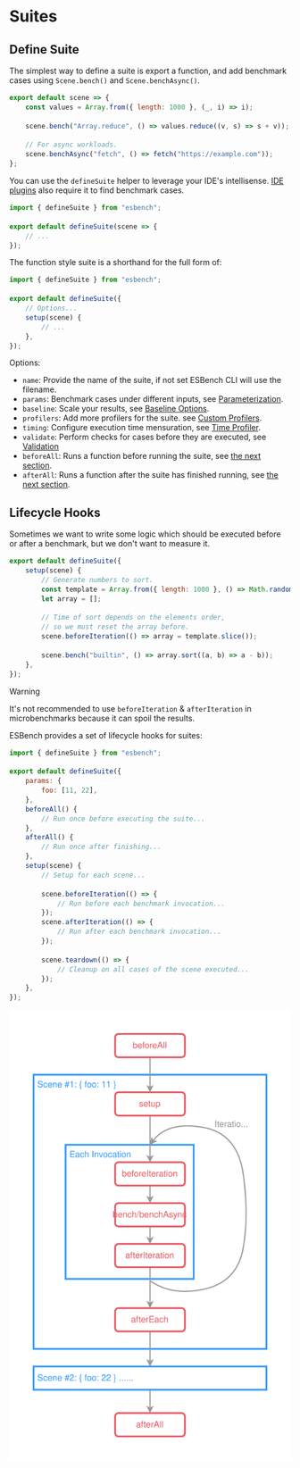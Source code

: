 # Suites



## Define Suite

The simplest way to define a suite is export a function, and add benchmark cases using `Scene.bench()` and `Scene.benchAsync()`.

```javascript
export default scene => {
	const values = Array.from({ length: 1000 }, (_, i) => i);
	
	scene.bench("Array.reduce", () => values.reduce((v, s) => s + v));
	
	// For async workloads.
	scene.benchAsync("fetch", () => fetch("https://example.com"));
};
```

You can use the `defineSuite` helper to leverage your IDE's intellisense. [IDE plugins](./ide-integration) also require it to find benchmark cases.

```javascript
import { defineSuite } from "esbench";

export default defineSuite(scene => {
	// ...
});
```

The function style suite is a shorthand for the full form of:

```javascript
import { defineSuite } from "esbench";

export default defineSuite({
	// Options...
	setup(scene) {
		// ...
    },
});
```

Options:

* `name`: Provide the name of the suite, if not set ESBench CLI will use the filename.
* `params`: Benchmark cases under different inputs, see [Parameterization](./parameterization).
* `baseline`: Scale your results, see [Baseline Options](./baselines).
* `profilers`: Add more profilers for the suite. see [Custom Profilers](../api/profiler).
* `timing`: Configure execution time mensuration, see [Time Profiler](./time-profiler).
* `validate`: Perform checks for cases before they are executed, see [Validation](./validation)
* `beforeAll`: Runs a function before running the suite, see [the next section](./suites#lifecycle-hooks).
* `afterAll`: Runs a function after the suite has finished running, see [the next section](./suites#lifecycle-hooks).

## Lifecycle Hooks

Sometimes we want to write some logic which should be executed before or after a benchmark, but we don't want to measure it.

```javascript
export default defineSuite({
	setup(scene) {
		// Generate numbers to sort.
		const template = Array.from({ length: 1000 }, () => Math.random());
		let array = [];
		
		// Time of sort depends on the elements order, 
        // so we must reset the array before.
		scene.beforeIteration(() => array = template.slice());
		
		scene.bench("builtin", () => array.sort((a, b) => a - b));
	},
});
```

> [!WARNING]
> It's not recommended to use `beforeIteration` & `afterIteration` in microbenchmarks because it can spoil the results.

ESBench provides a set of lifecycle hooks for suites:

```javascript
import { defineSuite } from "esbench";

export default defineSuite({
    params: {
		foo: [11, 22],
    },
	beforeAll() {
		// Run once before executing the suite...
	},
	afterAll() {
		// Run once after finishing...
	},
	setup(scene) {
		// Setup for each scene...
		
		scene.beforeIteration(() => {
			// Run before each benchmark invocation...
		});
		scene.afterIteration(() => {
			// Run after each benchmark invocation...
		});

		scene.teardown(() => {
			// Cleanup on all cases of the scene executed...
		});
	},
});
```

![Suite Lifecycle](./SuiteLifecycle.svg)
